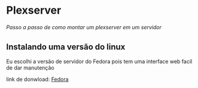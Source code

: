 # Plexserver
###### Passo a passo de como montar um plexserver em um servidor


## Instalando uma versão do linux
Eu escolhi a versão de servidor do Fedora pois tem uma interface web facil de dar manutenção

link de donwload: [Fedora](https://getfedora.org/pt_BR/server/download/)

